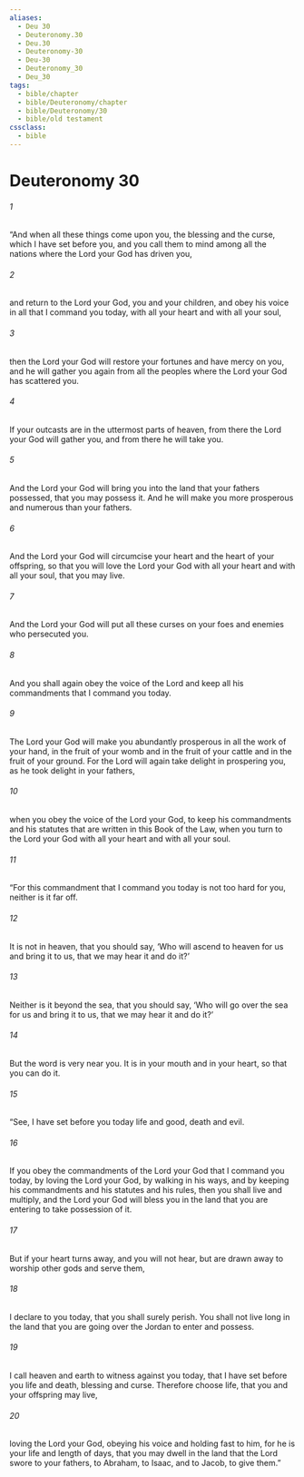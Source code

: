 ```yaml
---
aliases:
  - Deu 30
  - Deuteronomy.30
  - Deu.30
  - Deuteronomy-30
  - Deu-30
  - Deuteronomy_30
  - Deu_30
tags:
  - bible/chapter
  - bible/Deuteronomy/chapter
  - bible/Deuteronomy/30
  - bible/old testament
cssclass:
  - bible
---
```


# Deuteronomy 30

###### 1
“And when all these things come upon you, the blessing and the curse, which I have set before you, and you call them to mind among all the nations where the Lord your God has driven you,
###### 2
and return to the Lord your God, you and your children, and obey his voice in all that I command you today, with all your heart and with all your soul,
###### 3
then the Lord your God will restore your fortunes and have mercy on you, and he will gather you again from all the peoples where the Lord your God has scattered you.
###### 4
If your outcasts are in the uttermost parts of heaven, from there the Lord your God will gather you, and from there he will take you.
###### 5
And the Lord your God will bring you into the land that your fathers possessed, that you may possess it. And he will make you more prosperous and numerous than your fathers.
###### 6
And the Lord your God will circumcise your heart and the heart of your offspring, so that you will love the Lord your God with all your heart and with all your soul, that you may live.
###### 7
And the Lord your God will put all these curses on your foes and enemies who persecuted you.
###### 8
And you shall again obey the voice of the Lord and keep all his commandments that I command you today.
###### 9
The Lord your God will make you abundantly prosperous in all the work of your hand, in the fruit of your womb and in the fruit of your cattle and in the fruit of your ground. For the Lord will again take delight in prospering you, as he took delight in your fathers,
###### 10
when you obey the voice of the Lord your God, to keep his commandments and his statutes that are written in this Book of the Law, when you turn to the Lord your God with all your heart and with all your soul.
###### 11
“For this commandment that I command you today is not too hard for you, neither is it far off.
###### 12
It is not in heaven, that you should say, ‘Who will ascend to heaven for us and bring it to us, that we may hear it and do it?’
###### 13
Neither is it beyond the sea, that you should say, ‘Who will go over the sea for us and bring it to us, that we may hear it and do it?’
###### 14
But the word is very near you. It is in your mouth and in your heart, so that you can do it.
###### 15
“See, I have set before you today life and good, death and evil.
###### 16
If you obey the commandments of the Lord your God that I command you today, by loving the Lord your God, by walking in his ways, and by keeping his commandments and his statutes and his rules, then you shall live and multiply, and the Lord your God will bless you in the land that you are entering to take possession of it.
###### 17
But if your heart turns away, and you will not hear, but are drawn away to worship other gods and serve them,
###### 18
I declare to you today, that you shall surely perish. You shall not live long in the land that you are going over the Jordan to enter and possess.
###### 19
I call heaven and earth to witness against you today, that I have set before you life and death, blessing and curse. Therefore choose life, that you and your offspring may live,
###### 20
loving the Lord your God, obeying his voice and holding fast to him, for he is your life and length of days, that you may dwell in the land that the Lord swore to your fathers, to Abraham, to Isaac, and to Jacob, to give them.”


